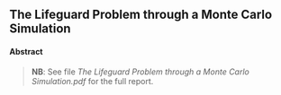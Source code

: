## The Lifeguard Problem through a Monte Carlo Simulation


#### Abstract


> **NB**: See file *The Lifeguard Problem through a Monte Carlo Simulation.pdf* for the full report.
